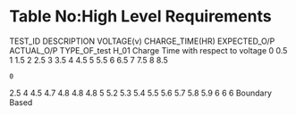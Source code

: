 # Table No:High Level Requirements
TEST_ID	DESCRIPTION	VOLTAGE(v)	CHARGE_TIME(HR)	EXPECTED_O/P	ACTUAL_O/P	TYPE_OF_test
H_01	Charge Time with respect to voltage	0
0.5
1
1.5
2
2.5
3
3.5
4
4.5
5
5.5
6
6.5
7
7.5
8
8.5


	0
2.5
4
4.5
4.7
4.8
4.8
4.8
5
5.2
5.3
5.4
5.5
5.6
5.7
5.8
5.9
6	      6	    6	Boundary Based



